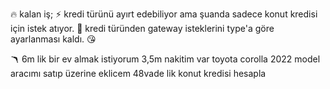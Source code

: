 🔥 kalan iş;
⚡️ kredi türünü ayırt edebiliyor ama şuanda sadece konut kredisi için istek atıyor.
💫 kredi türünden gateway isteklerini type'a göre ayarlanması kaldı. 😘


🪃 6m lik bir ev almak istiyorum 3,5m nakitim var toyota corolla 2022 model aracımı satıp üzerine eklicem 48vade lik konut kredisi hesapla